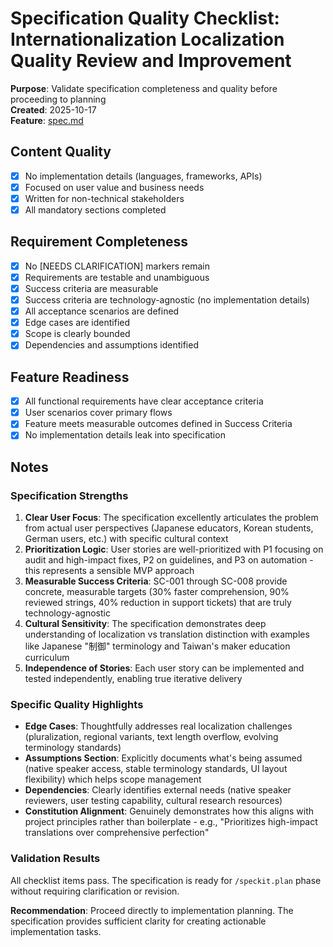 # Specification Quality Checklist: Internationalization Localization Quality Review and Improvement

**Purpose**: Validate specification completeness and quality before proceeding to planning  
**Created**: 2025-10-17  
**Feature**: [spec.md](../spec.md)

## Content Quality

-   [x] No implementation details (languages, frameworks, APIs)
-   [x] Focused on user value and business needs
-   [x] Written for non-technical stakeholders
-   [x] All mandatory sections completed

## Requirement Completeness

-   [x] No [NEEDS CLARIFICATION] markers remain
-   [x] Requirements are testable and unambiguous
-   [x] Success criteria are measurable
-   [x] Success criteria are technology-agnostic (no implementation details)
-   [x] All acceptance scenarios are defined
-   [x] Edge cases are identified
-   [x] Scope is clearly bounded
-   [x] Dependencies and assumptions identified

## Feature Readiness

-   [x] All functional requirements have clear acceptance criteria
-   [x] User scenarios cover primary flows
-   [x] Feature meets measurable outcomes defined in Success Criteria
-   [x] No implementation details leak into specification

## Notes

### Specification Strengths

1. **Clear User Focus**: The specification excellently articulates the problem from actual user perspectives (Japanese educators, Korean students, German users, etc.) with specific cultural context
2. **Prioritization Logic**: User stories are well-prioritized with P1 focusing on audit and high-impact fixes, P2 on guidelines, and P3 on automation - this represents a sensible MVP approach
3. **Measurable Success Criteria**: SC-001 through SC-008 provide concrete, measurable targets (30% faster comprehension, 90% reviewed strings, 40% reduction in support tickets) that are truly technology-agnostic
4. **Cultural Sensitivity**: The specification demonstrates deep understanding of localization vs translation distinction with examples like Japanese "制御" terminology and Taiwan's maker education curriculum
5. **Independence of Stories**: Each user story can be implemented and tested independently, enabling true iterative delivery

### Specific Quality Highlights

-   **Edge Cases**: Thoughtfully addresses real localization challenges (pluralization, regional variants, text length overflow, evolving terminology standards)
-   **Assumptions Section**: Explicitly documents what's being assumed (native speaker access, stable terminology standards, UI layout flexibility) which helps scope management
-   **Dependencies**: Clearly identifies external needs (native speaker reviewers, user testing capability, cultural research resources)
-   **Constitution Alignment**: Genuinely demonstrates how this aligns with project principles rather than boilerplate - e.g., "Prioritizes high-impact translations over comprehensive perfection"

### Validation Results

All checklist items pass. The specification is ready for `/speckit.plan` phase without requiring clarification or revision.

**Recommendation**: Proceed directly to implementation planning. The specification provides sufficient clarity for creating actionable implementation tasks.
